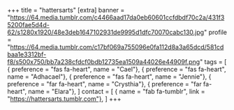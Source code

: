 +++
title = "hattersarts"
[extra]
banner = "https://64.media.tumblr.com/c4466aad17da0eb60601ccfdbdf70c2a/431f35200fae5d4d-62/s1280x1920/48e3deb1647102931de9995d1dfc70070cabc130.jpg"
profile = "https://64.media.tumblr.com/c17bf069a755096e0fa112d8a3a65dcd/581cdbaa1e3312bf-f8/s500x750/bb7a238cfdcf0bdb12735ea1509a44026e44909f.png"
tags = [
    { preference = "fas fa-heart", name = "Cael"},
    { preference = "fas fa-heart", name = "Adhacael"},
    { preference = "fas fa-heart", name = "Jennie"},
    { preference = "far fa-heart", name = "Crysthia"},
    { preference = "far fa-heart", name = "Elara"},
]
contact = [
    { name = "fab fa-tumblr", link = "https://hattersarts.tumblr.com"},
]
+++